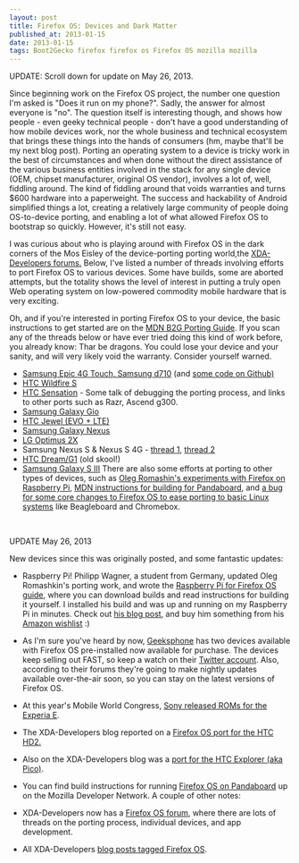 ```yaml
---
layout: post
title: Firefox OS: Devices and Dark Matter
published_at: 2013-01-15
date: 2013-01-15
tags: Boot2Gecko firefox firefox os Firefox OS mozilla mozilla
---
```


UPDATE: Scroll down for update on May 26, 2013.

Since beginning work on the Firefox OS project, the number one question I'm asked is "Does it run on my phone?". Sadly, the answer for almost everyone is "no". The question itself is interesting though, and shows how people - even geeky technical people - don't have a good understanding of how mobile devices work, nor the whole business and technical ecosystem that brings these things into the hands of consumers (hm, maybe that'll be my next blog post). Porting an operating system to a device is tricky work in the best of circumstances and when done without the direct assistance of the various business entities involved in the stack for any single device (OEM, chipset manufacturer, original OS vendor), involves a lot of, well, fiddling around. The kind of fiddling around that voids warranties and turns $600 hardware into a paperweight. The success and hackability of Android simplified things a lot, creating a relatively large community of people doing OS-to-device porting, and enabling a lot of what allowed Firefox OS to bootstrap so quickly. However, it's still not easy.

I was curious about who is playing around with Firefox OS in the dark corners of the Mos Eisley of the device-porting porting world,the [XDA-Developers forums.](http://forum.xda-developers.com "XDA-Developers Forums") Below, I've listed a number of threads involving efforts to port Firefox OS to various devices. Some have builds, some are aborted attempts, but the totality shows the level of interest in putting a truly open Web operating system on low-powered commodity mobile hardware that is very exciting.

Oh, and if you're interested in porting Firefox OS to your device, the basic instructions to get started are on the [MDN B2G Porting Guide](https://developer.mozilla.org/en-US/docs/Mozilla/Boot_to_Gecko/Porting). If you scan any of the threads below or have ever tried doing this kind of work before, you already know: Thar be dragons. You could lose your device and your sanity, and will very likely void the warranty. Consider yourself warned.

*   [Samsung Epic 4G Touch, Samsung d710](http://forum.xda-developers.com/showthread.php?t=1787010) (and [some code on Github)](https://github.com/EpicB2G)
*   [HTC Wildfire S](http://forum.xda-developers.com/showthread.php?t=1879508)
*   [HTC Sensation](http://forum.xda-developers.com/showthread.php?t=1921033&page=3) - Some talk of debugging the porting process, and links to other ports such as Razr, Ascend g300.
*   [Samsung Galaxy Gio](http://forum.xda-developers.com/showthread.php?t=1827571)
*   [HTC Jewel (EVO + LTE)](http://forum.xda-developers.com/showthread.php?t=2067196)
*   [Samsung Galaxy Nexus](http://forum.xda-developers.com/showthread.php?t=1805282)
*   [LG Optimus 2X](http://forum.xda-developers.com/showthread.php?t=2058315)
*   Samsung Nexus S & Nexus S 4G - [thread 1](http://forum.xda-developers.com/showthread.php?t=1924367), [thread 2](http://forum.xda-developers.com/showthread.php?t=1814302)
*   [HTC Dream/G1](http://forum.xda-developers.com/showthread.php?t=1796960) (old skool!)
*   [Samsung Galaxy S III](http://forum.xda-developers.com/showthread.php?t=1920984)
There are also some efforts at porting to other types of devices, such as [Oleg Romashin's experiments with Firefox on Raspberry Pi](http://www.raspberrypi.org/archives/1787), [MDN instructions for building for Pandaboard](https://developer.mozilla.org/en-US/docs/Mozilla/Firefox_OS/Pandaboard), and [a bug for some core changes to Firefox OS to ease porting to basic Linux systems](https://bugzilla.mozilla.org/show_bug.cgi?id=731498) like Beagleboard and Chromebox.

&nbsp;

UPDATE May 26, 2013

New devices since this was originally posted, and some fantastic updates:

*   Raspberry Pi! Philipp Wagner, a student from Germany, updated Oleg Romashkin's porting work, and wrote the [Raspberry Pi for Firefox OS guide](http://j.mp/Z9hXN4), where you can download builds and read instructions for building it yourself. I installed his build and was up and running on my Raspberry Pi in minutes. Check out [his blog post](http://j.mp/13mFMz8), and buy him something from his [Amazon wishlist](http://j.mp/12Xy40R) :)
*   As I'm sure you've heard by now, [Geeksphone](http://j.mp/16YYuDM) has two devices available with Firefox OS pre-installed now available for purchase. The devices keep selling out FAST, so keep a watch on their [Twitter account](https://twitter.com/geeksphone). Also, according to their forums they're going to make nightly updates available over-the-air soon, so you can stay on the latest versions of Firefox OS.
*   At this year's Mobile World Congress, [Sony released ROMs for the Experia E](http://j.mp/13UpQYo).
*   The XDA-Developers blog reported on a [Firefox OS port for the HTC HD2.](http://j.mp/12b5lJt)
*   Also on the XDA-Developers blog was a [port for the HTC Explorer (aka Pico)](http://j.mp/14UMNu3).
*   You can find build instructions for running [Firefox OS on Pandaboard](http://j.mp/159Lh71) up on the Mozilla Developer Network.
A couple of other notes:

*   XDA-Developers now has a [Firefox OS forum](http://j.mp/16jzcRk), where there are lots of threads on the porting process, individual devices, and app development.
*   All XDA-Developers [blog posts tagged Firefox OS](http://www.xda-developers.com/tag/firefox-os/).